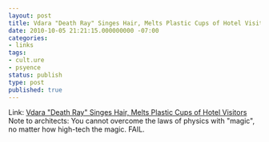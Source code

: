 ```yaml
---
layout: post
title: Vdara "Death Ray" Singes Hair, Melts Plastic Cups of Hotel Visitors
date: 2010-10-05 21:21:15.000000000 -07:00
categories:
- links
tags:
- cult.ure
- psyence
status: publish
type: post
published: true
---
```

Link: <a href="http://goo.gl/gTnD">Vdara "Death Ray" Singes Hair, Melts Plastic Cups of Hotel Visitors</a>
Note to architects: You cannot overcome the laws of physics with "magic", no matter how high-tech the magic. FAIL.
